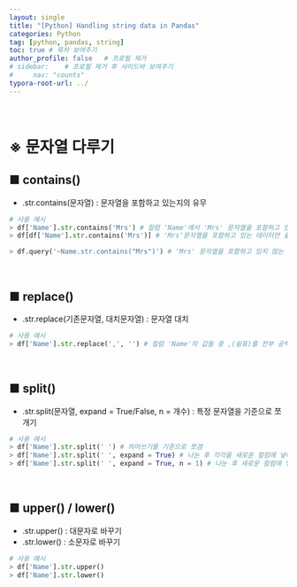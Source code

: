```yaml
---
layout: single
title: "[Python] Handling string data in Pandas"
categories: Python
tag: [python, pandas, string]
toc: true # 목차 보여주기
author_profile: false   # 프로필 제거
# sidebar:    # 프로필 제거 후 사이드바 보여주기
#     nav: "counts"
typora-root-url: ../
---
```


<br>

# ※ 문자열 다루기

## ■ contains()
- .str.contains(문자열) : 문자열을 포함하고 있는지의 유무

```py
# 사용 예시
> df['Name'].str.contains('Mrs') # 컬럼 'Name'에서 'Mrs' 문자열을 포함하고 있는지 T/F 반환
> df[df['Name'].str.contains('Mrs')] # 'Mrs'문자열을 포함하고 있는 데이터만 출력

> df.query('~Name.str.contains("Mrs")') # 'Mrs' 문자열을 포함하고 있지 않는 데이터만 출력
```

<br>

## ■ replace()
- .str.replace(기존문자열, 대치문자열) : 문자열 대치

```py
# 사용 예시
> df['Name'].str.replace(',', '') # 컬럼 'Name'의 값들 중 ,(쉼표)를 전부 공백으로 대치
```

<br>

## ■ split()
- .str.split(문자열, expand = True/False, n = 개수) : 특정 문자열을 기준으로 쪼개기

```py
# 사용 예시
> df['Name'].str.split(' ') # 띄어쓰기를 기준으로 쪼갬
> df['Name'].str.split(' ', expand = True) # 나눈 후 각각을 새로운 컬럼에 넣어줌
> df['Name'].str.split(' ', expand = True, n = 1) # 나눈 후 새로운 컬럼에 넣어줌, 1개의 열만 더 추가됨
```

<br>

## ■ upper() / lower()
- .str.upper() : 대문자로 바꾸기
- .str.lower() : 소문자로 바꾸기

```py
# 사용 예시
> df['Name'].str.upper()
> df['Name'].str.lower()
```
